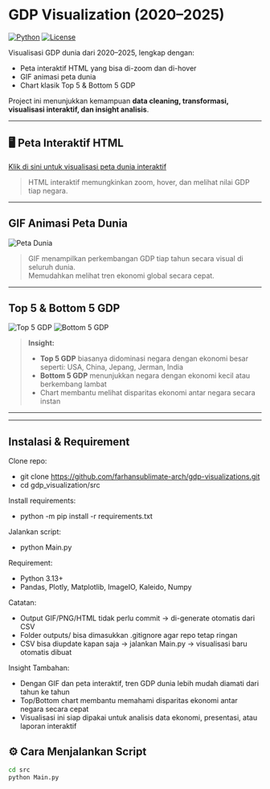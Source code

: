 # GDP Visualization (2020–2025)

[![Python](https://img.shields.io/badge/python-3.13+-blue?logo=python)](https://www.python.org/)
[![License](https://img.shields.io/badge/license-MIT-green)](LICENSE)

Visualisasi GDP dunia dari 2020–2025, lengkap dengan:  
- Peta interaktif HTML yang bisa di-zoom dan di-hover
- GIF animasi peta dunia 
- Chart klasik Top 5 & Bottom 5 GDP

Project ini menunjukkan kemampuan **data cleaning, transformasi, visualisasi interaktif, dan insight analisis**.


---

## 🖥 Peta Interaktif HTML
[Klik di sini untuk visualisasi peta dunia interaktif](https://farhansublimate-arch.github.io/gdp-visualizations/outputs/gdp_world_interaktif.html)

> HTML interaktif memungkinkan zoom, hover, dan melihat nilai GDP tiap negara.


---

## GIF Animasi Peta Dunia
![Peta Dunia](https://farhansublimate-arch.github.io/gdp-visualizations/outputs/gdp_world_map.gif)

> GIF menampilkan perkembangan GDP tiap tahun secara visual di seluruh dunia.  
> Memudahkan melihat tren ekonomi global secara cepat.

---

## Top 5 & Bottom 5 GDP
![Top 5 GDP](https://farhansublimate-arch.github.io/gdp-visualizations/outputs/top5_gdp_charts/top5_gdp.gif)
![Bottom 5 GDP](https://farhansublimate-arch.github.io/gdp-visualizations/outputs/top5_gdp_charts/bottom5_gdp.gif)

> **Insight:**  
> - **Top 5 GDP** biasanya didominasi negara dengan ekonomi besar seperti: USA, China, Jepang, Jerman, India  
> - **Bottom 5 GDP** menunjukkan negara dengan ekonomi kecil atau berkembang lambat  
> - Chart membantu melihat disparitas ekonomi antar negara secara instan  

---

---

## Instalasi & Requirement

Clone repo:
- git clone https://github.com/farhansublimate-arch/gdp-visualizations.git
- cd gdp_visualization/src

Install requirements:
- python -m pip install -r requirements.txt

Jalankan script:
- python Main.py

Requirement:
- Python 3.13+
- Pandas, Plotly, Matplotlib, ImageIO, Kaleido, Numpy

Catatan:
- Output GIF/PNG/HTML tidak perlu commit → di-generate otomatis dari CSV
- Folder outputs/ bisa dimasukkan .gitignore agar repo tetap ringan
- CSV bisa diupdate kapan saja → jalankan Main.py → visualisasi baru otomatis dibuat

Insight Tambahan:
- Dengan GIF dan peta interaktif, tren GDP dunia lebih mudah diamati dari tahun ke tahun
- Top/Bottom chart membantu memahami disparitas ekonomi antar negara secara cepat
- Visualisasi ini siap dipakai untuk analisis data ekonomi, presentasi, atau laporan interaktif

## ⚙️ Cara Menjalankan Script
```bash
cd src
python Main.py
